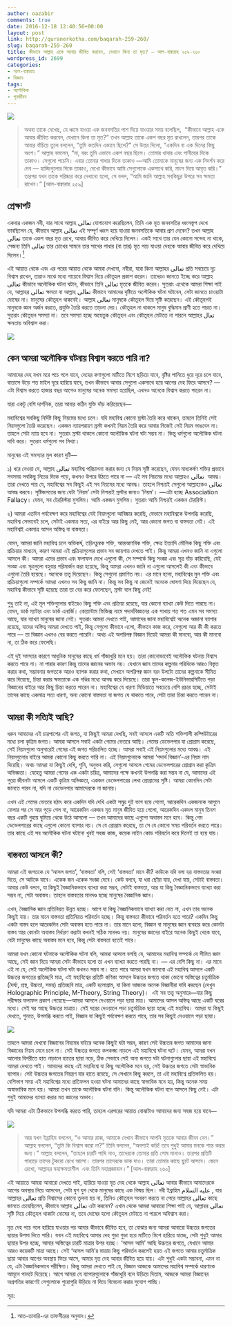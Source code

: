 ```yaml
---
author: oazabir
comments: true
date: 2016-12-18 12:40:56+00:00
layout: post
link: http://quranerkotha.com/baqarah-259-260/
slug: baqarah-259-260
title: কীভাবে আল্লাহ একে আবার জীবিত করবেন, যেখানে কিনা তা মৃত? — আল-বাক্বারাহ ২৫৯-২৬০
wordpress_id: 2699
categories:
- আল-বাক্বারাহ
- বিজ্ঞান
tags:
- অলৌকিক
- পুনর্জীবন
---
```


![](http://quranerkotha.com/wp-content/uploads/2016/12/2_259.png)


<blockquote>অথবা তাকে দেখেছ, যে ধ্বসে যাওয়া এক জনবসতির পাশ দিয়ে যাওয়ার সময় বলেছিল,  “কীভাবে আল্লাহ একে আবার জীবিত করবেন, যেখানে কিনা তা মৃত?” তখন আল্লাহ তাকে একশ বছর মৃত রাখলেন, তারপর তাকে আবার বাঁচিয়ে তুলে বললেন, “তুমি কতদিন এভাবে ছিলে?” সে উত্তর দিলো, “একদিন বা এক দিনের কিছু অংশ।” আল্লাহ বললেন, “না, বরং তুমি এভাবে একশ বছর ছিলে। তোমার খাবার এবং পানীয়ের দিকে তাকাও। সেগুলো পচেনি। এবার তোমার গাধার দিকে তাকাও —আমি তোমাকে মানুষের জন্য এক নিদর্শন করে দেব — হাড্ডিগুলোর দিকে তাকাও, দেখো কীভাবে আমি সেগুলোকে একসাথে করি, মাংস দিয়ে আবৃত করি।” তারপর যখন তাকে পরিষ্কার করে দেখানো হলো, সে বলল, “আমি জানি আল্লাহ সবকিছুর উপরে সব ক্ষমতা রাখেন।” [আল-বাক্বারাহ ২৫৯]</blockquote>




## প্রেক্ষাপট


একবার একজন নবী, যার সাথে আল্লাহ تعالى যোগাযোগ করেছিলেন, তিনি এক মৃত জনবসতির ধ্বংসস্তূপ দেখে ভাবছিলেন যে, কীভাবে আল্লাহ تعالى এই সম্পূর্ণ ধ্বংস হয়ে যাওয়া জনবসতিকে আবার প্রাণ দেবেন? তখন আল্লাহ تعالى তাকে একশ বছর মৃত রেখে, আবার জীবিত করে দেখিয়ে দিলেন। একই সাথে তার যেন কোনো সন্দেহ না থাকে, সেজন্য তিনি تعالى তার চোখের সামনে তার সাথের গাধার (বা তার) মৃত পচে যাওয়া দেহকে আবার জীবিত করে দেখিয়ে দিলেন।[^১২]
[^১৪]: 
এই আয়াত থেকে এবং এর পরের আয়াত থেকে আমরা দেখবো, নবীরা, যারা কিনা আল্লাহর تعالى প্রতি সবচেয়ে দৃঢ় বিশ্বাস রাখেন, তারাও মাঝে মধ্যে গায়েবে বিশ্বাস নিয়ে কৌতূহল প্রকাশ করেন। তাদেরও জানতে ইচ্ছে করে আল্লাহ تعالى কীভাবে অলৌকিক ঘটনা ঘটান, কীভাবে তিনি تعالى মৃতকে জীবিত করেন। সুতরাং এথেকে আমরা শিক্ষা পাই যে, আল্লাহর تعالى ক্ষমতা বা আল্লাহ تعالى কীভাবে আমাদের দৃষ্টিতে অলৌকিক ঘটনা ঘটাবেন, সেটা জানতে চাওয়াটা দোষের না। মানুষের কৌতূহল থাকবেই। আল্লাহ تعالى মানুষকে কৌতূহল দিয়ে সৃষ্টি করেছেন। এই কৌতূহলই মানুষকে জ্ঞান অর্জন করতে, প্রযুক্তি তৈরি করতে তাড়না দেয়। কৌতূহল না থাকলে মানুষ বুদ্ধিমান প্রাণী হতে পারত না। সুতরাং কৌতূহল সমস্যা না। তবে সমস্যা হচ্ছে অহেতুক কৌতূহল এবং কৌতূহল মেটাতে না পারলে আল্লাহর تعال ক্ষমতায় অবিশ্বাস করা।<!-- more -->

![](http://quranerkotha.com/wp-content/uploads/2016/12/2_259_title.png)


## কেন আমরা অলৌকিক ঘটনায় বিশ্বাস করতে পারি না?


আমাদের দেহ যখন মরে পচে গলে যাবে, দেহের কণাগুলো মাটিতে মিশে ছড়িয়ে যাবে, বৃষ্টির পানিতে ধুয়ে দূরে চলে যাবে, বাতাসে উড়ে শত মাইল দূরে হারিয়ে যাবে, তখন কীভাবে আবার সেগুলো একসাথে হয়ে আগের দেহ ফিরে আসবে? —এটা বিশ্বাস করতে হাজার বছর আগেও মানুষের অনেক সমস্যা হয়েছিল, এখনও অনেকে বিশ্বাস করতে পারেন না।

যারা একটু বেশি দার্শনিক, তারা আবার কঠিন যুক্তি দাঁড় করিয়েছেন—

মহাবিশ্বের সবকিছু নির্দিষ্ট কিছু নিয়মের মধ্যে চলে। যদি মহাবিশ্ব কোনো স্রস্টা তৈরি করে থাকেন, তাহলে তিনিই সেই নিয়মগুলো তৈরি করেছেন। একজন ন্যায়পরায়ণ স্রস্টা কখনই নিয়ম তৈরি করে আবার নিজেই সেই নিয়ম ভাঙবেন না। তাহলে সেটা ন্যায় হবে না। সুতরাং স্রস্টা থাকলে কোনো অলৌকিক ঘটনা ঘটা সম্ভব না। কিন্তু ধর্মগুলো অলৌকিক ঘটনা দাবি করে। সুতরাং ধর্মগুলো সব মিথ্যা।

মানুষের এই সমস্যার মুল কারণ দুটি—

১) ধরে নেওয়া যে, আল্লাহ تعالى মহাবিশ্ব পরিচালনা করার জন্য যে নিয়ম সৃষ্টি করেছেন, যেমন মাধ্যকর্ষণ শক্তির প্রভাবে সবসময় সবকিছু নিচের দিকে পড়ে, কখনও উপরে উঠতে পারে না — এই সব নিয়মের মধ্যে আল্লাহও تعالى  আবদ্ধ। তারা দেখতে পায় যে, মহাবিশ্বের সব কিছুই এই সব নিয়মের মধ্যে আবদ্ধ। তাহলে নিশ্চয়ই সেগুলো আল্লাহকেও تعالى আবদ্ধ করবে। সৃষ্টিজগতের জন্য যেটা ‘নিয়ম’ সেটা নিশ্চয়ই স্রস্টার জন্যও ‘নিয়ম’। —এটা হচ্ছে Association Fallacy। যেমন, সব টেররিস্টরা মুসলিম। আমি একজন মুসলিম। সুতরাং আমি নিশ্চয়ই একজন টেররিস্ট।

২) আমরা এতদিন পর্যবেক্ষণ করে মহাবিশ্বের যেই নিয়মগুলো আবিষ্কার করেছি, যেভাবে মহাবিশ্বকে উপলব্ধি করেছি, মহাবিশ্ব সেভাবেই চলে, সেটাই একমাত্র সত্য, এর বাইরে আর কিছু নেই, আর কোনো জগত বা বাস্তবতা নেই। এই মহাবিশ্বই একমাত্র আসল অস্তিত্ব বা বাস্তবতা।

যেমন, আমরা জানি মহাবিশ্ব চলে অভিকর্ষ, তড়িৎচুম্বক শক্তি, আন্তআণবিক শক্তি, ক্ষেত্র ইত্যাদি মৌলিক কিছু শক্তি এবং প্রক্রিয়ার মাধ্যমে, কারণ আমরা এই প্রক্রিয়াগুলোর প্রভাব সব জায়গায় দেখতে পাই। কিন্তু আমরা এখনও জানি না এগুলো আসলে কী। আমরা এদের প্রভাব এবং ফলাফল দেখে এগুলো কী, সে সম্পর্কে কিছু সংজ্ঞা এবং সূত্র দাঁড় করিয়েছি, যেই সংজ্ঞা এবং সূত্রগুলো বহুবার পরিমার্জন করা হয়েছে, কিন্তু আমরা এখনও জানি না এগুলো আসলেই কী এবং কীভাবে এগুলো তৈরি হয়েছে। অনেকে তত্ত্ব দিয়েছেন। কিন্তু সেগুলো প্রমাণিত নয়। এর মানে হলো, মহাবিশ্বের মুল শক্তি এবং প্রক্রিয়াগুলো সম্পর্কে আমরা এখনও সব কিছু জানি না। কিন্তু সব কিছু না জেনেই অনেকে ঘোষণা দিয়ে দিয়েছেন যে, মহাবিশ্ব কীভাবে সৃষ্টি হয়েছে তারা তা বের করে ফেলেছেন, স্রস্টা বলে কিছু নেই!

শুধু তাই না, এই মূল শক্তিগুলোর বাইরেও কিছু শক্তি এবং প্রক্রিয়া রয়েছে, যার কোনো ব্যাখ্যা কেউ দিতে পারছে না। যেমন, ডার্ক ম্যাটার এবং ডার্ক এনার্জি। কোয়ান্টাম ফিজিক্স নামে পদার্থবিজ্ঞানের এক শাখায় শত শত এমন সব সমস্যা আছে, যার ব্যাখ্যা মানুষের জানা নেই। সুতরাং আমরা দেখতে পাই, আমাদের জানা মহাবিশ্বেই অনেক অজানা ব্যাপার রয়েছে, যাদের অস্তিত্ব আমরা দেখতে পাই, কিন্তু সেগুলো কীভাবে এলো, কীভাবে কাজ করে, সেগুলো আর কী কী করতে পারে — তা বিজ্ঞান এখনও বের করতে পারেনি। অথচ এই অপরিপক্ব বিজ্ঞান দিয়েই আমরা কী মানবো, আর কী মানবো না, তা ঠিক করে ফেলেছি।

এই দুই সমস্যার কারণে আধুনিক মানুষের কাছে ধর্ম গাঁজাখুরি মনে হয়। তারা কোনোভাবেই অলৌকিক ঘটনায় বিশ্বাস করতে পারে না। না পারার কারণ কিন্তু তাদের জ্ঞানের অভাব নয়। যেখানে জ্ঞান তাদের কল্পনার পরিধিকে আরও বিস্তৃত করার কথা, সম্ভাবনার জগতকে আরও ব্যাপক করার কথা, সেখানে অপরিপক্ব জ্ঞান বরং উলটো তাদের কল্পনাকে সীমিত করে দিয়েছে, চিন্তা করার ক্ষমতাকে এক গণ্ডির মধ্যে আবদ্ধ করে দিয়েছে। তারা স্কুল-কলেজ-ইউনিভারসিটিতে পড়া বিজ্ঞানের বাইরে আর কিছু চিন্তা করতে পারেন না। মহাবিশ্বের যে ধারণা মিডিয়াতে সবচেয়ে বেশি প্রচার হচ্ছে, সেটাই তাদের কাছে একমাত্র সত্য ধারণা, অন্য কোনো বাস্তবতা বা জগত যে থাকতে পারে, সেটা তারা চিন্তা করতে পারেন না।


## আমরা কী সত্যিই আছি?


ধরুন আমাদের এই চারপাশের এই জগত, যা কিছুই আমরা দেখছি, সবই আসলে একটি অতি শক্তিশালী কম্পিউটারের মধ্যে চলা কৃত্রিম জগত। আমরা আসলে সবাই একটা গেমের ভেতরে আছি। গেমের ডেভেলপার যা প্রোগ্রাম করেছে, সেই নিয়মগুলো অনুসারেই গেমের এই জগত পরিচালিত হচ্ছে। আমরা সবাই এই নিয়মগুলোর মধ্যে আবদ্ধ। এই নিয়মগুলোর বাইরে আমরা কোনো কিছু করতে পারি না। এই নিয়মগুলোকে আমরা ‘পদার্থ বিজ্ঞান’-এর নিয়ম নাম দিয়েছি। অথচ আমরা যা কিছুই দেখি, শুনি, অনুভব করি, সেগুলো আসলে গেমের ডেভেলপারের প্রোগ্রাম করা কৃত্রিম অভিজ্ঞতা। যেহেতু আমরা গেমের এক একটা চরিত্র, আমাদের পক্ষে কখনই উপলব্ধি করা সম্ভব না যে, আমাদের এই পুরো জীবনটা আসলে একটি কৃত্রিম অভিজ্ঞতা, একজন ডেভেলপারের লেখা প্রোগ্রামের সৃষ্টি। আমরা কোনদিন সেটা জানতে পারব না, যদি না ডেভেলপার আমাদেরকে না জানায়।

এখন এই গেমের ভেতরে হঠাৎ করে একদিন যদি দেখি একটা সমুদ্র দুই ভাগ হয়ে গেলো, আরেকদিন একজনকে আগুনে ফেলার পর সে আর পুড়ে গেল না, আরেকদিন একজন মৃত মানুষ জীবিত হয়ে গেলো, আরেকদিন একদল মানুষ তিনশ বছর একটি গুহায় ঘুমিয়ে থেকে উঠে আসলো — তখন আমাদের কাছে এগুলো অবাস্তব মনে হবে। কিন্তু গেম ডেভেলপারের কাছে এগুলো কোনো ব্যাপার নয়। সে যে প্রোগ্রাম করেছে, তা সে যে কোনো সময় পরিবর্তন করতে পারে। তার কাছে এই সব অলৌকিক ঘটনা ঘটানো খুবই সহজ কাজ, কয়েক লাইন কোড পরিবর্তন করে দিলেই তা হয়ে যায়।


## বাস্তবতা আসলে কী?


আমরা এই জগতকে যে ‘আসল জগত’, ‘বাস্তবতা’ বলি, সেই ‘বাস্তবতা’ মানে কী? কাউকে যদি বলা হয় বাস্তবতার সংজ্ঞা দিতে, সে আটকে যাবে। একেক জন একেক সংজ্ঞা দেবে। কেউ বলবে, যা ধরা ছোঁয়া যায়, দেখা যায়, সেটাই বাস্তবতা। আবার কেউ বলবে, যা কিছুই বৈজ্ঞানিকভাবে ব্যাখ্যা করা সম্ভব, সেটাই বাস্তবতা, আর যা কিছু বৈজ্ঞানিকভাবে ব্যাখ্যা করা সম্ভব না, সেটা অবাস্তব। তাহলে বাস্তবতার মানদণ্ড হচ্ছে মানুষের বৈজ্ঞানিক জ্ঞান।

এখন, বৈজ্ঞানিক জ্ঞান প্রতিনিয়ত উন্নত হচ্ছে। আগে যা কিছু বৈজ্ঞানিকভাবে ব্যাখ্যা করা যেত না, এখন তার অনেক কিছুই যায়। তার মানে বাস্তবতা প্রতিনিয়ত পরিবর্তন হচ্ছে। কিন্তু বাস্তবতা কীভাবে পরিবর্তন হতে পারে? একদিন কিছু একটা বাস্তব হলে আরেকদিন সেটা অবাস্তব হতে পারে না। তার মানে হলো, বিজ্ঞান বা মানুষের জ্ঞান ব্যবহার করে কোনটা বাস্তব আর কোনটা অবাস্তব নির্ধারণ করাটা কখনই সঠিক মানদণ্ড নয়। মানুষের জ্ঞানের বাইরে অনেক কিছুই থেকে যাবে, যেটা মানুষের কাছে অবাস্তব মনে হবে, কিন্তু সেটা বাস্তবতা হতেই পারে।

আমরা যখন কোনো ঘটনাকে অলৌকিক ঘটনা বলি, আমরা আসলে বলছি যে, আমাদের মহাবিশ্ব সম্পর্কে যে সীমিত জ্ঞান আছে, সেই জ্ঞান দিয়ে আমরা সেটা কীভাবে হলো তা এখন ব্যাখ্যা করতে পারছি না। — এর বেশি কিছু না। এর মানে এই না যে, সেই অলৌকিক ঘটনা ঘটা কখনও সম্ভব না। হতে পারে আমরা যখন জানবো এই মহাবিশ্ব আসলে একটি উচ্চতর জগতের প্রতিচ্ছবি মাত্র, এই মহাবিশ্বের প্রতিটি কণিকা আসলে উচ্চতর জগতে থাকা কোনো অস্তিত্বের চতুর্মাত্রিক (দৈর্ঘ্য, প্রস্থ, উচ্চতা, সময়) প্রতিচ্ছবি মাত্র, একটি হলোগ্রাম, যা কিনা আজকে অনেক বিজ্ঞানীরা দাবি করছেন (দেখুন Holographic Principle, M-Theory, String Theory)।  এই সব তত্ত্ব অনুসারে—যার কিছু পরীক্ষার ফলাফল প্রকাশ পেয়েছে—আমরা আসলে দেওয়ালে পড়া ছায়া মাত্র। আমাদের আসল অস্তিত্ব আছে একটি ঘরের মধ্যে। সেই ঘর আছে উচ্চতর মাত্রায়। সেই ঘরের দেওয়ালে পড়া চতুর্মাত্রিক ছায়া হচ্ছে এই মহাবিশ্ব। আমরা যা কিছুই দেখতে, শুনতে, উপলব্ধি করতে পাই, বিজ্ঞান যা কিছুই পর্যবেক্ষণ করতে পারে, তার সব কিছুই দেওয়ালে পড়া ছায়া।

![](http://quranerkotha.com/wp-content/uploads/2016/12/hologram-universe.jpg)

তাহলে আমরা দেখবো বিজ্ঞানের নিয়মের বাইরে অনেক কিছুই ঘটা সম্ভব, কারণ সেই উচ্চতর জগত আমাদের জানা বিজ্ঞানের নিয়ম মেনে চলে না। সেই উচ্চতর জগতে কলকব্জা নাড়লে এই মহাবিশ্বে ঘটনা ঘটে। যেমন, আমরা যখন আলোর বিপরীতে হাত নাড়ালে হাতের ছায়া নড়ে, ঠিক সেভাবে সেই অন্য জগতে ঘটা ঘটনাগুলোর ছায়া এই মহাবিশ্বে আমরা দেখতে পাই। আমাদের কাছে এই মহাবিশ্বে যা কিছু অলৌকিক মনে হয়, সেই উচ্চতর জগতে সেটা স্বাভাবিক ব্যাপার। সেই উচ্চতর জগতের নিয়ন্ত্রণ যার হাতে রয়েছে, সে সেখানে কিছু করলে, তা এই মহাবিশ্বে প্রতিফলিত হয়। বেশিভাগ সময় এই মহাবিশ্বের মধ্যে প্রতিফলন হওয়া ঘটনা আমাদের কাছে স্বাভাবিক মনে হয়, কিন্তু অনেক সময় অস্বাভাবিক মনে হয়। আমরা তখন তাকে অলৌকিক ঘটনা বলি। কিন্তু অলৌকিক ঘটনা বলে আসলে কিছু নেই। এটা শুধুই আমাদের ব্যাখ্যা করার মত জ্ঞানের অভাব।

যদি আমরা এটা ঠিকভাবে উপলব্ধি করতে পারি, তাহলে এরপরের আয়াত বোঝাটাও আমাদের জন্য সহজ হয়ে যাবে—

![](http://quranerkotha.com/wp-content/uploads/2016/12/2_260.png)


<blockquote>আর যখন ইব্রাহিম বললেন, “ও আমার রাব্ব, আমাকে দেখান কীভাবে আপনি মৃতকে আবার জীবন দেন।” আল্লাহ বললেন, “তুমি কি বিশ্বাস করো না?” তিনি বললেন, “অবশ্যই করি! তবে শুধুই আমার মনকে শান্ত করার জন্য।” আল্লাহ বললেন, “তাহলে চারটি পাখি নাও, তাদেরকে তোমার প্রতি পোষ মানাও। তারপর প্রতিটি পাহাড়ে তাদের টুকরো রেখে আসো। তারপর তাদেরকে ডাক দাও। তারা তোমার কাছে ছুটে আসবে। জেনে রেখো, আল্লাহর মহাক্ষমতাশীল  এবং তিনি মহাপ্রজ্ঞাবান।” [আল-বাক্বারাহ ২৬০]</blockquote>


এই আয়াতে আমরা আবারো দেখতে পাই, হারিয়ে যাওয়া মৃত দেহ থেকে আল্লাহ تعالى আবার কীভাবে আমাদেরকে আগের অবস্থায় নিয়ে আসবেন, সেটা যুগ যুগ থেকে মানুষের কাছে এক বিস্ময় ছিল। নবী ইব্রাহিম عليه السلام , যার আল্লাহর تعالى প্রতি বিশ্বাসের কোনো তুলনা হয় না, তিনিও কৌতূহল সংবরণ করতে না পেরে আল্লাহর تعالى কাছে জানতে চেয়েছিলেন, কীভাবে আল্লাহ تعالى এটা করবেন? এখান থেকে আমরা আবারো শিক্ষা পাই যে, আল্লাহর تعالى সৃষ্টি নিয়ে কৌতূহল থাকাটা দোষের না, তবে দোষের হলো কৌতূহল মেটাতে না পারলে অবিশ্বাস করা।

মৃত দেহ পচে গলে হারিয়ে যাওয়ার পর আবার কীভাবে জীবিত হবে, তা বোঝার জন্য আমরা আবারো উচ্চতর জগতের ছায়ার উপমা দিতে পারি। যখন এই মহাবিশ্বে আমার দেহ গুড়া গুড়া হয়ে মাটিতে মিশে হারিয়ে যাচ্ছে, সেটা শুধুই আমার ছায়ার উপর হচ্ছে, আমার অস্তিত্বের চারটি মাত্রার উপর হচ্ছে। ‘আসল আমি’ আছি উচ্চতর জগতে, যেখানে আমার আরও কয়েকটি মাত্রা আছে। সেই ‘আসল আমি’র মাত্রায় কিছু পরিবর্তন করলেই হয়ত এই জগতে আমার চতুর্মাত্রিক ছায়া আবার আগের অবস্থায় ফিরে আসে, আমার মৃত দেহ আবার জীবিত হয়ে যায়। এটা শুধুই একটা সম্ভাবনা, এমন না যে, এটা বৈজ্ঞানিকভাবে পরীক্ষিত। কিন্তু আমরা দেখতে পাই যে, বিজ্ঞান আজকে আমাদের মহাবিশ্ব সম্পর্কে ধারণাকে আমূলে পালটে দিয়েছে। আগে আমরা যে ব্যাপারগুলোকে গাঁজাখুরি বলে উড়িয়ে দিতাম, আজকে আমরা বিজ্ঞানের অগ্রগতির কারণেই সেগুলোকে পুরোপুরি উড়িয়ে না দিয়ে বিবেচনা করার সুযোগ পাচ্ছি।

সূত্র:


[^১]: বাইয়িনাহ এর কু’রআনের তাফসীর। 
[^২]: ম্যাসেজ অফ দা কু’রআন — মুহাম্মাদ আসাদ। 
[^৩]: তাফহিমুল কু’রআন — মাওলানা মাওদুদি। 
[^৪]: মা’রিফুল কু’রআন — মুফতি শাফি উসমানী। 
[^৫]: মুহাম্মাদ মোহার আলি — A Word for Word Meaning of The Quran 
[^৬]: সৈয়দ কুতব — In the Shade of the Quran 
[^৭]: তাদাব্বুরে কু’রআন - আমিন আহসান ইসলাহি। 
[^৮]: তাফসিরে তাওযীহুল কু’রআন — মুফতি তাক্বি উসমানী। 
[^৯]: বায়ান আল কু’রআন — ড: ইসরার আহমেদ। 
[^১০]: তাফসীর উল কু’রআন — মাওলানা আব্দুল মাজিদ দারিয়াবাদি 
[^১১]: কু’রআন তাফসীর — আব্দুর রাহিম আস-সারানবি 
[^১২]: আত-তাবারি-এর তাফসীরের অনুবাদ। 
[^১৩]: তাফসির ইবন আব্বাস। 
[^১৪]: তাফসির আল কুরতুবি। 
[^১৫]: তাফসির আল জালালাইন। 
[^১৬]: লুঘাতুল কুরআন — গুলাম আহমেদ পারভেজ। 
[^১৭]: তাফসীর আহসানুল বায়ান — ইসলামিক সেন্টার, আল-মাজমাআহ, সউদি আরব 
[^১৮]: কু’রআনুল কারীম - বাংলা অনুবাদ ও সংক্ষিপ্ত তাফসীর — বাদশাহ ফাহাদ কু’রআন মুদ্রণ কমপ্লেক্স
